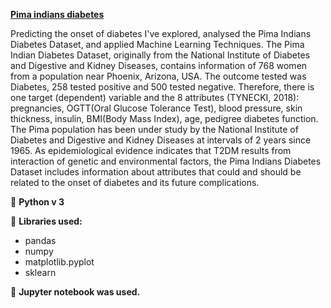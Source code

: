 <b>[Pima indians diabetes](https://www.kaggle.com/uciml/pima-indians-diabetes-database)</b><br/>

Predicting the onset of diabetes
I've explored, analysed the Pima Indians Diabetes Dataset, and applied Machine Learning Techniques.
The Pima Indian Diabetes Dataset, originally from the National Institute of Diabetes and Digestive and Kidney Diseases, contains information of 768 women from a population near Phoenix, Arizona, USA. The outcome tested was Diabetes, 258 tested positive and 500 tested negative. Therefore, there is one target (dependent) variable and the 8 attributes (TYNECKI, 2018): pregnancies, OGTT(Oral Glucose Tolerance Test), blood pressure, skin thickness, insulin, BMI(Body Mass Index), age, pedigree diabetes function. The Pima population has been under study by the National Institute of Diabetes and Digestive and Kidney Diseases at intervals of 2 years since 1965. As epidemiological evidence indicates that T2DM results from interaction of genetic and environmental factors, the Pima Indians Diabetes Dataset includes information about attributes that could and should be related to the onset of diabetes and its future complications.

📌 <b>Python v 3</b>

📌 <b>Libraries used:</b>

* pandas<br/>
* numpy<br/>
* matplotlib.pyplot<br/>
* sklearn<br/>

📌 <b>Jupyter notebook was used.</b>
